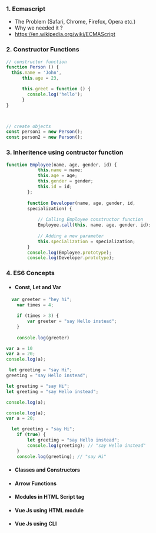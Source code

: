 ### 1. Ecmascript
- The Problem (Safari, Chrome, Firefox, Opera etc.)
- Why we needed it ?
- https://en.wikipedia.org/wiki/ECMAScript

### 2. Constructor Functions
```js
// constructor function
function Person () {
  this.name = 'John',
      this.age = 23,

      this.greet = function () {
        console.log('hello');
      }
}



// create objects
const person1 = new Person();
const person2 = new Person();
```

### 3. Inheritence using contructor function
```js
function Employee(name, age, gender, id) {
            this.name = name;
            this.age = age;
            this.gender = gender;
            this.id = id;
        };
  
        function Developer(name, age, gender, id, 
        specialization) {
  
            // Calling Employee constructor function
            Employee.call(this, name, age, gender, id);
  
            // Adding a new parameter
            this.specialization = specialization;
        }
        console.log(Employee.prototype);
        console.log(Developer.prototype);
```
### 4. ES6 Concepts
- #### Const, Let and Var

```js
  var greeter = "hey hi";
    var times = 4;

    if (times > 3) {
        var greeter = "say Hello instead"; 
    }
    
    console.log(greeter)
```

```js
var a = 10
var a = 20;
console.log(a);
```

```js
 let greeting = "say Hi";
greeting = "say Hello instead";
```

```js
let greeting = "say Hi";
let greeting = "say Hello instead";
```

```js
console.log(a);
```

```js
console.log(a);
var a = 20;
```

```js
  let greeting = "say Hi";
    if (true) {
        let greeting = "say Hello instead";
        console.log(greeting); // "say Hello instead"
    }
    console.log(greeting); // "say Hi"
```

- #### Classes and Constructors
- #### Arrow Functions
- #### Modules in HTML Script tag
- #### Vue Js using HTML module
- #### Vue Js using CLI
